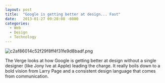 ```yaml
---
layout: post
title:  "Google is getting better at design... Fast"
date:   2013-01-27 09:28:08 -0800
categories:
  - Web
  - Design
  - Technology
---
```




 ![c2af86014c52f29f8ff4f31fe9d8badf.png](/attachments/c2af86014c52f29f8ff4f31fe9d8badf/image.png) 

 The Verge looks at how Google is getting better at design without a single designer (like Jony Ive at Apple) leading the charge. It really boils down to a bold vision from Larry Page and a consistent design language that comes from communication. 

 
